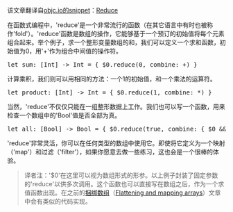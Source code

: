 该文章翻译自[objc.io的snippet][1]：[Reduce][2]

在函数式编程中，'reduce'是一个非常流行的函数（在其它语言中有时也被称作'fold'）。'reduce'函数是数组的操作，它能够基于一个预订的初始值将每个元素组合起来。举个例子，求一个整形变量数组的和，我们可以定义一个求和函数，初始值为0，用'+'作为组合中间值的操作符。

<pre lang="swift">
let sum: [Int] -> Int = { $0.reduce(0, combine: +) }
</pre>

计算乘积，我们则可以用相同的方法：一个1的初始值，和一个乘法的运算符。

<pre lang="swift">
let product: [Int] -> Int = { $0.reduce(1, combine: *) }
</pre>

当然，'reduce'不仅仅只能在一组整形数据上工作。我们也可以写一个函数，用来检查一个数组中的'Bool'值是否全部为真。

<pre lang="swift">
let all: [Bool] -> Bool = { $0.reduce(true, combine: { $0 && $1 }) }
</pre>

'reduce'非常灵活，你可以在任何类型的数组中使用它。即使将它定义为一个映射（'map'）和过滤（'filter'），如果你愿意去做一些练习，这也会是一个很棒的体验。

>译者注：'$0'在这里可以视为数组形式的形参。以上例子封装了固定参数的'reduce'以供多次调用。这个函数也可以直接写在数组之后，作为一个求值函数出现。在之前的[捆绑数组][3]（[Flattening and mapping arrays][4]）文章中会有类似的代码实现。


 [1]: http://www.objc.io/snippets/
 [2]: http://www.objc.io/snippets/5.html
 [3]: http://bifidy.net/index.php/280 
 [4]: http://www.objc.io/snippets/4.html